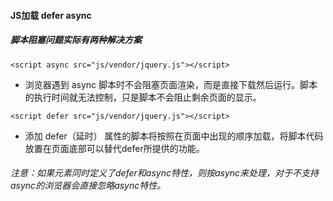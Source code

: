 #### JS加载 defer async

##### 脚本阻塞问题实际有两种解决方案

```
<script async src="js/vendor/jquery.js"></script>
```
* 浏览器遇到 async 脚本时不会阻塞页面渲染，而是直接下载然后运行。脚本的执行时间就无法控制，只是脚本不会阻止剩余页面的显示。


```
<script defer src="js/vendor/jquery.js"></script>
```
* 添加 defer（延时） 属性的脚本将按照在页面中出现的顺序加载，将脚本代码放置在页面底部可以替代defer所提供的功能。


###### 注意：如果元素同时定义了defer和async特性，则按async来处理，对于不支持async的浏览器会直接忽略async特性。